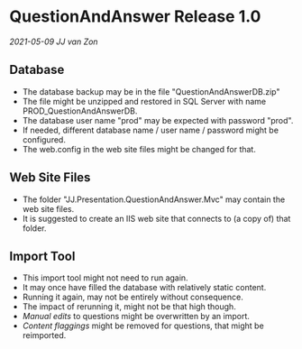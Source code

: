 QuestionAndAnswer Release 1.0
=============================

*2021-05-09 JJ van Zon*

Database
--------

- The database backup may be in the file "QuestionAndAnswerDB.zip" 
- The file might be unzipped and restored in SQL Server with name PROD_QuestionAndAnswerDB.
- The database user name "prod" may be expected with password "prod".
- If needed, different database name / user name / password might be configured.
- The web.config in the web site files might be changed for that.

Web Site Files
--------------

- The folder "JJ.Presentation.QuestionAndAnswer.Mvc" may contain the web site files.
- It is suggested to create an IIS web site that connects to (a copy of) that folder.

Import Tool
-----------

- This import tool might not need to run again.
- It may once have filled the database with relatively static content.
- Running it again, may not be entirely without consequence.
- The impact of rerunning it, might not be that high though.
- *Manual edits* to questions might be overwritten by an import.
- *Content flaggings* might be removed for questions, that might be reimported.